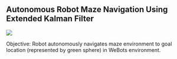 ## Autonomous Robot Maze Navigation Using Extended Kalman Filter

![](https://github.com/TonyLiu836/Autonomous-Robot-Maze-Nav/blob/main/Robot_Nav_vid_SpedUp.gif)

Objective: Robot autonomously navigates maze environment to goal location (represented by green sphere) in WeBots environment.
